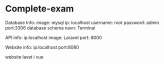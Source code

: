 # Complete-exam

Database Info:
image: mysql
ip: localhost
username: root
password: admin
port:3306
database schema navn: Terminal

API info:
ip:localhost
image: Laravel
port: 8000

Website info:
ip:localhost
port:8080

website lavet i vue